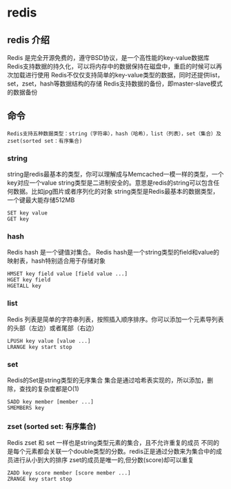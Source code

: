 # redis

## redis 介绍
Redis 是完全开源免费的，遵守BSD协议，是一个高性能的key-value数据库
Redis支持数据的持久化，可以将内存中的数据保持在磁盘中，重启的时候可以再次加载进行使用
Redis不仅仅支持简单的key-value类型的数据，同时还提供list，set，zset，hash等数据结构的存储
Redis支持数据的备份，即master-slave模式的数据备份

## 命令
```
Redis支持五种数据类型：string（字符串），hash（哈希），list（列表），set（集合）及zset(sorted set：有序集合)
```

### string
string是redis最基本的类型，你可以理解成与Memcached一模一样的类型，一个key对应一个value
string类型是二进制安全的。意思是redis的string可以包含任何数据。比如jpg图片或者序列化的对象
string类型是Redis最基本的数据类型，一个键最大能存储512MB
```
SET key value
GET key
```

### hash
Redis hash 是一个键值对集合。
Redis hash是一个string类型的field和value的映射表，hash特别适合用于存储对象
```
HMSET key field value [field value ...]
HGET key field
HGETALL key
```

### list
Redis 列表是简单的字符串列表，按照插入顺序排序。你可以添加一个元素导列表的头部（左边）或者尾部（右边）
```
LPUSH key value [value ...]
LRANGE key start stop
```

### set
Redis的Set是string类型的无序集合
集合是通过哈希表实现的，所以添加，删除，查找的复杂度都是O(1)
```
SADD key member [member ...]
SMEMBERS key
```

### zset (sorted set: 有序集合)
Redis zset 和 set 一样也是string类型元素的集合，且不允许重复的成员
不同的是每个元素都会关联一个double类型的分数。redis正是通过分数来为集合中的成员进行从小到大的排序
zset的成员是唯一的,但分数(score)却可以重复
```
ZADD key score member [score member ...]
ZRANGE key start stop
```




